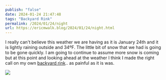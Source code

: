 ```yaml
---
publish: "false"
date: 2024-01-24 21:47:48
tags: "Backyard Rink"
permalink: /2024/01/24/night
url: https://ericmwalk.blog/2024/01/24/night.html
---
```


I really can't believe this weather we are having as it is January 24th and it is lightly raining outside and 34ºF. The little bit of snow that we had is going to be gone quickly. I am going to continue to assume more snow is coming but at this point and looking ahead at the weather I think I made the right call on my own [backyard rink](https://ericmwalk.blog/2023/12/27/backyard-rink-update.html).. as painful as it is was.

![](https://ericmwalk.blog/uploads/2024/img-7646.jpeg)